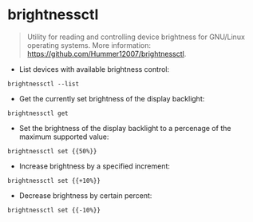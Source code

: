 # brightnessctl

> Utility for reading and controlling device brightness for GNU/Linux operating systems.
> More information: <https://github.com/Hummer12007/brightnessctl>.

- List devices with available brightness control:

`brightnessctl --list`

- Get the currently set brightness of the display backlight:

`brightnessctl get`

- Set the brightness of the display backlight to a percenage of the maximum supported value:

`brightnessctl set {{50%}}`

- Increase brightness by a specified increment:

`brightnessctl set {{+10%}}`

- Decrease brightness by certain percent:

`brightnessctl set {{-10%}}`
